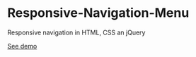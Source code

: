 # Responsive-Navigation-Menu

Responsive navigation in HTML, CSS an jQuery

<a href="https://matutamiller.github.io/Responsive-Navigation-Menu/">See demo</a>
